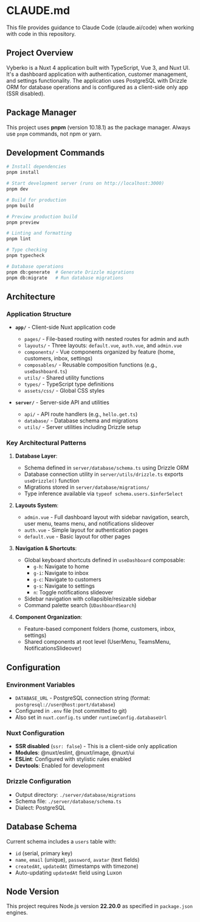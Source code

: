 # CLAUDE.md

This file provides guidance to Claude Code (claude.ai/code) when working with code in this repository.

## Project Overview

Vyberko is a Nuxt 4 application built with TypeScript, Vue 3, and Nuxt UI. It's a dashboard application with authentication, customer management, and settings functionality. The application uses PostgreSQL with Drizzle ORM for database operations and is configured as a client-side only app (SSR disabled).

## Package Manager

This project uses **pnpm** (version 10.18.1) as the package manager. Always use `pnpm` commands, not npm or yarn.

## Development Commands

```bash
# Install dependencies
pnpm install

# Start development server (runs on http://localhost:3000)
pnpm dev

# Build for production
pnpm build

# Preview production build
pnpm preview

# Linting and formatting
pnpm lint

# Type checking
pnpm typecheck

# Database operations
pnpm db:generate  # Generate Drizzle migrations
pnpm db:migrate   # Run database migrations
```

## Architecture

### Application Structure

- **`app/`** - Client-side Nuxt application code
  - `pages/` - File-based routing with nested routes for admin and auth
  - `layouts/` - Three layouts: `default.vue`, `auth.vue`, and `admin.vue`
  - `components/` - Vue components organized by feature (home, customers, inbox, settings)
  - `composables/` - Reusable composition functions (e.g., `useDashboard.ts`)
  - `utils/` - Shared utility functions
  - `types/` - TypeScript type definitions
  - `assets/css/` - Global CSS styles

- **`server/`** - Server-side API and utilities
  - `api/` - API route handlers (e.g., `hello.get.ts`)
  - `database/` - Database schema and migrations
  - `utils/` - Server utilities including Drizzle setup

### Key Architectural Patterns

1. **Database Layer**:
   - Schema defined in `server/database/schema.ts` using Drizzle ORM
   - Database connection utility in `server/utils/drizzle.ts` exports `useDrizzle()` function
   - Migrations stored in `server/database/migrations/`
   - Type inference available via `typeof schema.users.$inferSelect`

2. **Layouts System**:
   - `admin.vue` - Full dashboard layout with sidebar navigation, search, user menu, teams menu, and notifications slideover
   - `auth.vue` - Simple layout for authentication pages
   - `default.vue` - Basic layout for other pages

3. **Navigation & Shortcuts**:
   - Global keyboard shortcuts defined in `useDashboard` composable:
     - `g-h`: Navigate to home
     - `g-i`: Navigate to inbox
     - `g-c`: Navigate to customers
     - `g-s`: Navigate to settings
     - `n`: Toggle notifications slideover
   - Sidebar navigation with collapsible/resizable sidebar
   - Command palette search (`UDashboardSearch`)

4. **Component Organization**:
   - Feature-based component folders (home, customers, inbox, settings)
   - Shared components at root level (UserMenu, TeamsMenu, NotificationsSlideover)

## Configuration

### Environment Variables

- `DATABASE_URL` - PostgreSQL connection string (format: `postgresql://user@host:port/database`)
- Configured in `.env` file (not committed to git)
- Also set in `nuxt.config.ts` under `runtimeConfig.databaseUrl`

### Nuxt Configuration

- **SSR disabled** (`ssr: false`) - This is a client-side only application
- **Modules**: @nuxt/eslint, @nuxt/image, @nuxt/ui
- **ESLint**: Configured with stylistic rules enabled
- **Devtools**: Enabled for development

### Drizzle Configuration

- Output directory: `./server/database/migrations`
- Schema file: `./server/database/schema.ts`
- Dialect: PostgreSQL

## Database Schema

Current schema includes a `users` table with:
- `id` (serial, primary key)
- `name`, `email` (unique), `password`, `avatar` (text fields)
- `createdAt`, `updatedAt` (timestamps with timezone)
- Auto-updating `updatedAt` field using Luxon

## Node Version

This project requires Node.js version **22.20.0** as specified in `package.json` engines.
